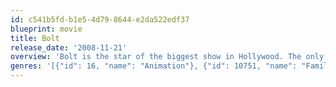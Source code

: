 ```yaml
---
id: c541b5fd-b1e5-4d79-8644-e2da522edf37
blueprint: movie
title: Bolt
release_date: '2008-11-21'
overview: 'Bolt is the star of the biggest show in Hollywood. The only problem is, he thinks it''s real. After he''s accidentally shipped to New York City and separated from Penny, his beloved co-star and owner, Bolt must harness all his "super powers" to find a way home.'
genres: '[{"id": 16, "name": "Animation"}, {"id": 10751, "name": "Family"}, {"id": 12, "name": "Adventure"}, {"id": 35, "name": "Comedy"}]'
---
```

